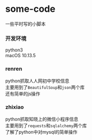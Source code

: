 # some-code
一些平时写的小脚本

### 开发环境
python3  
macOS 10.13.5

### renren
python抓取人人网初中学校信息  
主要用到了`BeautifulSoup`和`json`两个库  
还有简单的js操作  

### zhixiao
python抓取知晓上的微信小程序信息  
主要用到了`requests`和`sqlalchemy`两个库  
了解了python中对mysql的简单操作  

